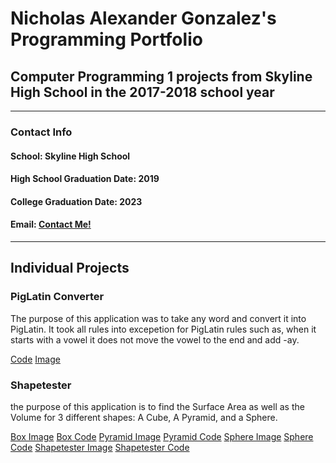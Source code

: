 # Nicholas Alexander Gonzalez's Programming Portfolio

## Computer Programming 1 projects from Skyline High School in the 2017-2018 school year

---

### **Contact Info**


#### School: Skyline High School

#### High School Graduation Date: 2019
#### College Graduation Date: 2023

#### Email: <a href="mailto:nichgonz9644@granitesd.org"> Contact Me! </a>

---

## Individual Projects

### PigLatin Converter

The purpose of this application was to take any word and convert it into PigLatin. It took all rules into excepetion for PigLatin rules such as, when it starts with a vowel it does not move the vowel to the end and add -ay.

[Code](https://github.com/Cubasian5/PigLatin/blob/master/src/PigLatin.java)
[Image](https://github.com/Cubasian5/PigLatin/blob/master/PigLatin.png)

### Shapetester

the purpose of this application is to find the Surface Area as well as the Volume for 3 different shapes: A Cube, A Pyramid, and a Sphere.

[Box Image](https://github.com/Cubasian5/Programming_1_2017-2018/blob/master/ShapeTester/Box.png)
[Box Code](https://github.com/Cubasian5/Programming_1_2017-2018/blob/master/ShapeTester/Code/Box.java)
[Pyramid Image](https://github.com/Cubasian5/Programming_1_2017-2018/blob/master/ShapeTester/Pyramid.png)
[Pyramid Code](https://github.com/Cubasian5/Programming_1_2017-2018/blob/master/ShapeTester/Code/Pyramid.java)
[Sphere Image](https://github.com/Cubasian5/Programming_1_2017-2018/blob/master/ShapeTester/Sphere.png)
[Sphere Code](https://github.com/Cubasian5/Programming_1_2017-2018/blob/master/ShapeTester/Code/Sphere.java)
[Shapetester Image](https://github.com/Cubasian5/Programming_1_2017-2018/blob/master/ShapeTester/ShapeTester.png)
[Shapetester Code](https://github.com/Cubasian5/Programming_1_2017-2018/blob/master/ShapeTester/Code/ShapeTester.java)
